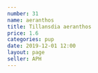 ```yaml
---
number: 31
name: aeranthos
title: Tillansdia aeranthos
price: 1.6
categories: pup
date: 2019-12-01 12:00
layout: page
seller: APH
---
```

